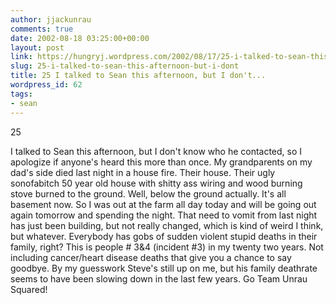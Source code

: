 ```yaml
---
author: jjackunrau
comments: true
date: 2002-08-18 03:25:00+00:00
layout: post
link: https://hungryj.wordpress.com/2002/08/17/25-i-talked-to-sean-this-afternoon-but-i-dont/
slug: 25-i-talked-to-sean-this-afternoon-but-i-dont
title: 25 I talked to Sean this afternoon, but I don't...
wordpress_id: 62
tags:
- sean
---
```


25
  

  
I talked to Sean this afternoon, but I don't know who he contacted, so I apologize if anyone's heard this more than once.  My grandparents on my dad's side died last night in a house fire.  Their house.  Their ugly sonofabitch 50 year old house with shitty ass wiring and wood burning stove burned to the ground.  Well, below the ground actually.  It's all basement now.  So I was out at the farm all day today and will be going out again tomorrow and spending the night.  That need to vomit from last night has just been building, but not really changed, which is kind of weird I think, but whatever.  Everybody has gobs of sudden violent stupid deaths in their family, right?  This is people # 3&4 (incident #3) in my twenty two years.  Not including cancer/heart disease deaths that give you a chance to say goodbye.  By my guesswork Steve's still up on me, but his family deathrate seems to have been slowing down in the last few years.  Go Team Unrau Squared!
